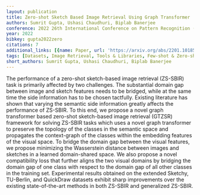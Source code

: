 ```yaml
---
layout: publication
title: Zero-shot Sketch Based Image Retrieval Using Graph Transformer
authors: Sumrit Gupta, Ushasi Chaudhuri, Biplab Banerjee
conference: 2022 26th International Conference on Pattern Recognition (ICPR)
year: 2022
bibkey: gupta2022zero
citations: 7
additional_links: [{name: Paper, url: 'https://arxiv.org/abs/2201.10185'}]
tags: [Datasets, Image Retrieval, Tools & Libraries, Few-shot & Zero-shot, Evaluation]
short_authors: Sumrit Gupta, Ushasi Chaudhuri, Biplab Banerjee
---
```

The performance of a zero-shot sketch-based image retrieval (ZS-SBIR) task is
primarily affected by two challenges. The substantial domain gap between image
and sketch features needs to be bridged, while at the same time the side
information has to be chosen tactfully. Existing literature has shown that
varying the semantic side information greatly affects the performance of
ZS-SBIR. To this end, we propose a novel graph transformer based zero-shot
sketch-based image retrieval (GTZSR) framework for solving ZS-SBIR tasks which
uses a novel graph transformer to preserve the topology of the classes in the
semantic space and propagates the context-graph of the classes within the
embedding features of the visual space. To bridge the domain gap between the
visual features, we propose minimizing the Wasserstein distance between images
and sketches in a learned domain-shared space. We also propose a novel
compatibility loss that further aligns the two visual domains by bridging the
domain gap of one class with respect to the domain gap of all other classes in
the training set. Experimental results obtained on the extended Sketchy,
TU-Berlin, and QuickDraw datasets exhibit sharp improvements over the existing
state-of-the-art methods in both ZS-SBIR and generalized ZS-SBIR.